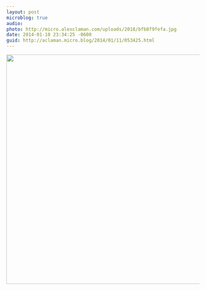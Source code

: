 ```yaml
---
layout: post
microblog: true
audio: 
photo: http://micro.alexclaman.com/uploads/2018/bfb8f9fefa.jpg
date: 2014-01-10 23:34:25 -0600
guid: http://aclaman.micro.blog/2014/01/11/053425.html
---
```



<img src="http://micro.alexclaman.com/uploads/2018/bfb8f9fefa.jpg" width="600" height="600" />
